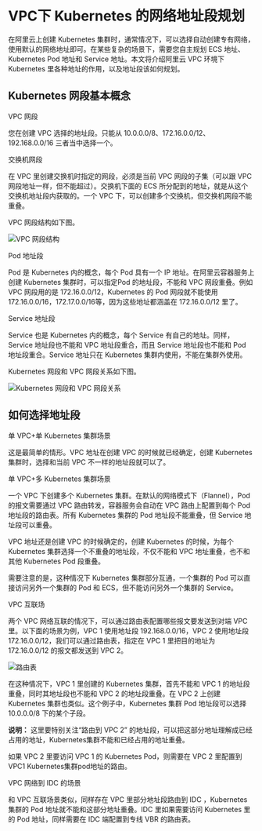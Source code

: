 # VPC下 Kubernetes 的网络地址段规划

在阿里云上创建 Kubernetes 集群时，通常情况下，可以选择自动创建专有网络，使用默认的网络地址即可。在某些复杂的场景下，需要您自主规划 ECS 地址、Kubernetes Pod 地址和 Service 地址。本文将介绍阿里云 VPC 环境下 Kubernetes 里各种地址的作用，以及地址段该如何规划。

## Kubernetes 网段基本概念

VPC 网段

您在创建 VPC 选择的地址段。只能从 10.0.0.0/8、172.16.0.0/12、192.168.0.0/16 三者当中选择一个。

交换机网段

在 VPC 里创建交换机时指定的网段，必须是当前 VPC 网段的子集（可以跟 VPC 网段地址一样，但不能超过）。交换机下面的 ECS 所分配到的地址，就是从这个交换机地址段内获取的。一个 VPC 下，可以创建多个交换机，但交换机网段不能重叠。

VPC 网段结构如下图。

![VPC 网段结构](https://static-aliyun-doc.oss-accelerate.aliyuncs.com/assets/img/zh-CN/4575659951/p8763.png)

Pod 地址段

Pod 是 Kubernetes 内的概念，每个 Pod 具有一个 IP 地址。在阿里云容器服务上创建 Kubernetes 集群时，可以指定Pod 的地址段，不能和 VPC 网段重叠。例如 VPC 网段用的是 172.16.0.0/12，Kubernetes 的 Pod 网段就不能使用 172.16.0.0/16，172.17.0.0/16等，因为这些地址都涵盖在 172.16.0.0/12 里了。

Service 地址段

Service 也是 Kubernetes 内的概念，每个 Service 有自己的地址。同样，Service 地址段也不能和 VPC 地址段重合，而且 Service 地址段也不能和 Pod 地址段重合。Service 地址只在 Kubernetes 集群内使用，不能在集群外使用。

Kubernetes 网段和 VPC 网段关系如下图。

![Kubernetes 网段和 VPC 网段关系](https://static-aliyun-doc.oss-accelerate.aliyuncs.com/assets/img/zh-CN/4575659951/p8764.png)

## 如何选择地址段

单 VPC+单 Kubernetes 集群场景

这是最简单的情形。VPC 地址在创建 VPC 的时候就已经确定，创建 Kubernetes 集群时，选择和当前 VPC 不一样的地址段就可以了。

单 VPC+多 Kubernetes 集群场景

一个 VPC 下创建多个 Kubernetes 集群。在默认的网络模式下（Flannel），Pod 的报文需要通过 VPC 路由转发，容器服务会自动在 VPC 路由上配置到每个 Pod 地址段的路由表。所有 Kubernetes 集群的 Pod 地址段不能重叠，但 Service 地址段可以重叠。

VPC 地址还是创建 VPC 的时候确定的，创建 Kubernetes 的时候，为每个 Kubernetes 集群选择一个不重叠的地址段，不仅不能和 VPC 地址重叠，也不和其他 Kubernetes Pod 段重叠。

需要注意的是，这种情况下 Kubernetes 集群部分互通，一个集群的 Pod 可以直接访问另外一个集群的 Pod 和 ECS，但不能访问另外一个集群的 Service。

VPC 互联场

两个 VPC 网络互联的情况下，可以通过路由表配置哪些报文要发送到对端 VPC 里。以下面的场景为例，VPC 1 使用地址段 192.168.0.0/16，VPC 2 使用地址段 172.16.0.0/12，我们可以通过路由表，指定在 VPC 1 里把目的地址为 172.16.0.0/12 的报文都发送到 VPC 2。

![路由表](https://static-aliyun-doc.oss-accelerate.aliyuncs.com/assets/img/zh-CN/4575659951/p8765.png)

在这种情况下，VPC 1 里创建的 Kubernetes 集群，首先不能和 VPC 1 的地址段重叠，同时其地址段也不能和 VPC 2 的地址段重叠。在 VPC 2 上创建 Kubernetes 集群也类似。这个例子中，Kubernetes 集群 Pod 地址段可以选择 10.0.0.0/8 下的某个子段。

**说明：** 这里要特别关注“路由到 VPC 2” 的地址段，可以把这部分地址理解成已经占用的地址，Kubernetes集群不能和已经占用的地址重叠。

如果 VPC 2 里要访问 VPC 1 的 Kubernetes Pod，则需要在 VPC 2 里配置到 VPC1 Kubernetes集群pod地址的路由。

VPC 网络到 IDC 的场景

和 VPC 互联场景类似，同样存在 VPC 里部分地址段路由到 IDC ，Kubernetes 集群的 Pod 地址就不能和这部分地址重叠。IDC 里如果需要访问 Kubernetes 里的 Pod 地址，同样需要在 IDC 端配置到专线 VBR 的路由表。

